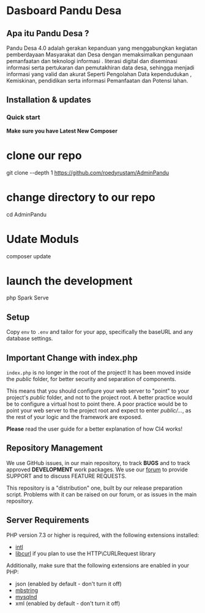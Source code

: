 #  Dasboard Pandu Desa

## Apa itu Pandu Desa ?

Pandu Desa 4.0 adalah gerakan kepanduan yang menggabungkan kegiatan pemberdayaan Masyarakat dan Desa   dengan memaksimalkan pengunaan pemanfaatan   dan teknologi informasi  .  literasi digital dan diseminasi informasi serta pertukaran dan pemutakhiran data desa, sehingga    menjadi informasi  yang valid dan akurat  Seperti  Pengolahan Data kependudukan , Kemiskinan, pendidikan  serta  informasi Pemanfaatan dan Potensi lahan.

## Installation & updates

### Quick start
**Make sure you have Latest New Composer**


# clone our repo

git clone --depth 1 https://github.com/roedyrustam/AdminPandu

# change directory to our repo
cd AdminPandu

# Udate Moduls
composer update

# launch the development 
php Spark Serve


## Setup

Copy `env` to `.env` and tailor for your app, specifically the baseURL
and any database settings.

## Important Change with index.php

`index.php` is no longer in the root of the project! It has been moved inside the *public* folder,
for better security and separation of components.

This means that you should configure your web server to "point" to your project's *public* folder, and
not to the project root. A better practice would be to configure a virtual host to point there. A poor practice would be to point your web server to the project root and expect to enter *public/...*, as the rest of your logic and the
framework are exposed.

**Please** read the user guide for a better explanation of how CI4 works!

## Repository Management

We use GitHub issues, in our main repository, to track **BUGS** and to track approved **DEVELOPMENT** work packages.
We use our [forum](http://forum.codeigniter.com) to provide SUPPORT and to discuss
FEATURE REQUESTS.

This repository is a "distribution" one, built by our release preparation script.
Problems with it can be raised on our forum, or as issues in the main repository.

## Server Requirements

PHP version 7.3 or higher is required, with the following extensions installed:

- [intl](http://php.net/manual/en/intl.requirements.php)
- [libcurl](http://php.net/manual/en/curl.requirements.php) if you plan to use the HTTP\CURLRequest library

Additionally, make sure that the following extensions are enabled in your PHP:

- json (enabled by default - don't turn it off)
- [mbstring](http://php.net/manual/en/mbstring.installation.php)
- [mysqlnd](http://php.net/manual/en/mysqlnd.install.php)
- xml (enabled by default - don't turn it off)
